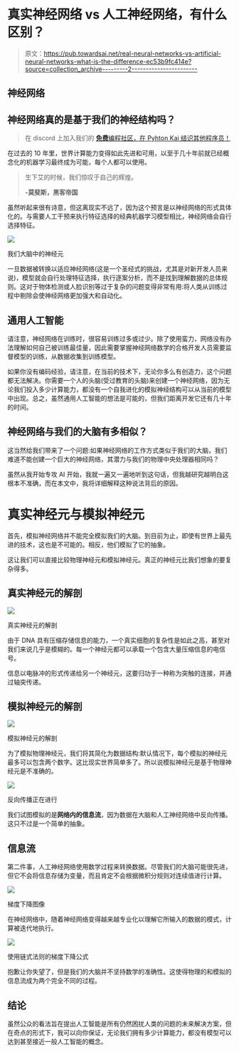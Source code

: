 # 真实神经网络 vs 人工神经网络，有什么区别？

> 原文：<https://pub.towardsai.net/real-neural-networks-vs-artificial-neural-networks-what-is-the-difference-ec53b9fc414e?source=collection_archive---------2----------------------->

## 神经网络

## 神经网络真的是基于我们的神经结构吗？

> 在 discord 上加入我们的 [**免费**编程社区，在 Pyhton Kai 结识其他程序员！](https://discord.com/invite/dG2D2zXeXB)

在过去的 10 年里，世界计算能力变得如此先进和可用，以至于几十年前就已经概念化的机器学习最终成为可能，每个人都可以使用。

> 生下艾的时候，我们惊叹于自己的辉煌。
> 
> **-莫斐斯，黑客帝国**

虽然听起来很有诗意，但这离现实不远了，因为这个预言是以神经网络的形式具体化的。与需要人工干预来执行特征选择的经典机器学习模型相比，神经网络会自行选择特征。

![](img/3b434f999b6d3823199676420508aff5.png)

我们大脑中的神经元

一旦数据被转换以适应神经网络(这是一个圣经式的挑战，尤其是对新开发人员来说)，模型就会自行处理特征选择，执行逐案分析，而不是找到理解数据的总体规则。这对于物体检测或人脸识别等过于复杂的问题变得非常有用:将人类从训练过程中剔除会使神经网络更加强大和自动化。

## 通用人工智能

请注意，神经网络在训练时，很容易训练过多或过少。除了使用蛮力，网络没有办法理解如何自己被训练最佳量，因此需要掌握神经网络数学的合格开发人员需要监督模型的训练，从数据收集到训练模型。

如果你没有编码经验，请注意，在当前的技术下，无论你多么有创造力，这个问题都无法解决。你需要一个人的头脑(受过教育的头脑)来创建一个神经网络，因为无论我们投入多少计算能力，都没有一个自我进化的模拟神经结构可以从当前的模型中出现。总之，虽然通用人工智能的想法是可能的，但我们距离开发它还有几十年的时间。

## 神经网络与我们的大脑有多相似？

这当然给我们带来了一个问题:如果神经网络的工作方式类似于我们的大脑，我们难道不能创建一个巨大的神经网络，其潜力与我们的物理中央处理器相同吗？

虽然从我开始专攻 AI 开始，我就一遍又一遍地听到这句话，但我越研究越明白这根本不准确，而在本文中，我将详细解释这种说法背后的原因。

# 真实神经元与模拟神经元

首先，模拟神经网络并不能完全模拟我们的大脑。到目前为止，即使有世界上最先进的技术，这也是不可能的。相反，他们模拟了它的抽象。

这让我们可以直接比较物理神经元和模拟神经元。真正的神经元比我们想象的要复杂得多。

## **真实神经元的解剖**

![](img/b5c7dd94b85dcf02daf5ffdf7847cf5e.png)

真实神经元的解剖

由于 DNA 具有压缩存储信息的能力，一个真实细胞的复杂性是如此之高，甚至对我们来说几乎是模糊的。每一个神经元都可以承载一个包含大量压缩信息的电信号。

信息以电脉冲的形式传递给另一个神经元，这要归功于一种称为突触的连接，并通过轴突传递。

## **模拟神经元的解剖**

![](img/0447c9e700d815c54ed1f9a89960efd0.png)

模拟神经元的解剖

为了模拟物理神经元，我们将其简化为数据结构:默认情况下，每个模拟的神经元最多可以包含两个数字。这比现实世界简单多了。所以说模拟神经元是基于物理神经元是不准确的。

![](img/153bcebef49f2c74ee8fc4a2e642cb22.png)

反向传播正在进行

我们试图模拟的是**网络内的信息流**，因为数据在大脑和人工神经网络中反向传播。这只不过是一个简单的抽象。

## 信息流

第二件事，人工神经网络使用数学过程来转换数据。尽管我们的大脑可能很先进，但它不会将信息存储为变量，而且肯定不会根据微积分规则对连续值进行计算。

![](img/39b3306f99cd1e94caa0152bba2c72a1.png)

梯度下降图像

在神经网络中，随着神经网络变得越来越专业化以理解它所输入的数据的模式，计算被迭代地执行。

![](img/691aad9584f7468ab5a63cee9a5ca5b9.png)

使用链式法则的梯度下降公式

抱歉让你失望了，但是我们的大脑并不坚持数学的准确性。这使得物理的和模拟的信息流成为两个完全不同的过程。

## 结论

虽然公众的看法旨在提出人工智能是所有仍然困扰人类的问题的未来解决方案，但在奇点的形式下，我可以向你保证，无论我们拥有多少计算能力，都没有模型可以达到甚至接近一般人工智能的概念。